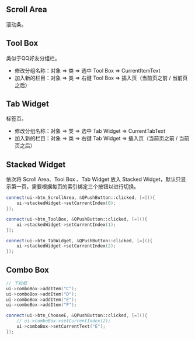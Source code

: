 ## Scroll Area

滚动条。



## Tool Box

类似于QQ好友分组栏。

- 修改分组名称：对象 => 类 => 选中 Tool Box => CurrentItemText
- 加入新的栏目：对象 => 类 => 右键 Tool Box => 插入页（当前页之前 / 当前页之后） 



## Tab Widget

标签页。

- 修改分组名称：对象 => 类 => 选中 Tab Widget => CurrentTabText
- 加入新的栏目：对象 => 类 => 右键 Tab Widget => 插入页（当前页之前 / 当前页之后） 



## Stacked Widget

依次将 Scroll Area、Tool Box 、Tab Widget 放入 Stacked Widget，默认只显示第一页，需要根据每页的索引绑定三个按钮以进行切换。

```c++
connect(ui->btn_ScrollArea, &QPushButton::clicked, [=](){
    ui->stackedWidget->setCurrentIndex(0);
});

connect(ui->btn_ToolBox, &QPushButton::clicked, [=](){
    ui->stackedWidget->setCurrentIndex(1);
});

connect(ui->btn_TabWidget, &QPushButton::clicked, [=](){
    ui->stackedWidget->setCurrentIndex(2);
});
```



## Combo Box

```c++
// 下拉框
ui->comboBox->addItem("C");
ui->comboBox->addItem("D");
ui->comboBox->addItem("E");
ui->comboBox->addItem("F");

connect(ui->btn_ChooseE, &QPushButton::clicked, [=](){
    // ui->comboBox->setCurrentIndex(2);
    ui->comboBox->setCurrentText("E");
});
```


